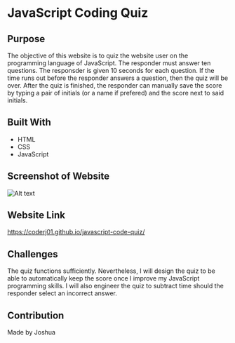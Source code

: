 # JavaScript Coding Quiz

## Purpose

The objective of this website is to quiz the website user on the programming language of JavaScript. The responder must answer ten questions. The responsder is given 10 seconds for each question. If the time runs out before the responder answers a question, then the quiz will be over. After the quiz is finished, the responder can manually save the score by typing a pair of initials (or a name if prefered) and the score next to said initials.

## Built With
 * HTML
 * CSS
 * JavaScript

 ## Screenshot of Website
![Alt text](./assets/image/image-screenshot.jpg?raw=true "JavaScript Coding Quiz")

 ## Website Link
https://coderj01.github.io/javascript-code-quiz/

 ## Challenges 

 The quiz functions sufficiently. Nevertheless, I will design the quiz to be able to automatically keep the score once I improve my JavaScript programming skills. I will also engineer the quiz to subtract time should the responder select an incorrect answer. 

 ## Contribution
 Made by Joshua
